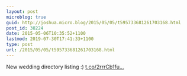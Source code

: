 ```yaml
---
layout: post
microblog: true
guid: http://joshua.micro.blog/2015/05/05/t595733681261703168.html
post_id: 38224
date: 2015-05-06T10:35:52+1100
lastmod: 2019-07-30T17:41:33+1100
type: post
url: /2015/05/05/t595733681261703168.html
---
```

New wedding directory listing :) [t.co/2rrrCb1fu...](http://t.co/2rrrCb1fuI)
